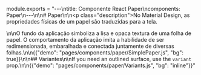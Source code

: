module.exports = "---\ntitle: Componente React Paper\ncomponents: Paper\n---\n\n# Paper\n\n<p class=\"description\">No Material Design, as propriedades físicas de um papel são traduzidas para a tela. </p>\n\nO fundo da aplicação simboliza a lisa e opaca textura de uma folha de papel. O comportamento da aplicação imita a habilidade de ser redimensionada, embaralhada e conectada juntamente de diversas folhas.\n\n{{\"demo\": \"pages/components/paper/SimplePaper.js\", \"bg\": true}}\n\n## Variantes\n\nIf you need an outlined surface, use the `variant` prop.\n\n{{\"demo\": \"pages/components/paper/Variants.js\", \"bg\": \"inline\"}}"